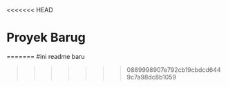 <<<<<<< HEAD
# Proyek Barug
=======
#ini readme baru
>>>>>>> 0889998907e792cb19cbdcd6449c7a98dc8b1059